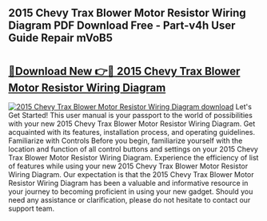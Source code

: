 ## 2015 Chevy Trax Blower Motor Resistor Wiring Diagram PDF Download Free - Part-v4h User Guide Repair mVoB5

# <h2><a href="http://dfkajk.blite.top/?on=2015+Chevy+Trax+Blower+Motor+Resistor+Wiring+Diagram">🔗Download New 👉🔴 2015 Chevy Trax Blower Motor Resistor Wiring Diagram</a></h2>

[![2015 Chevy Trax Blower Motor Resistor Wiring Diagram download](https://i.imgur.com/lujVjoI.png)](http://dfkajk.blite.top/?on=2015+Chevy+Trax+Blower+Motor+Resistor+Wiring+Diagram)
Let's Get Started! This user manual is your passport to the world of possibilities with your new 2015 Chevy Trax Blower Motor Resistor Wiring Diagram. Get acquainted with its features, installation process, and operating guidelines. Familiarize with Controls Before you begin, familiarize yourself with the location and function of all control buttons and settings on your 2015 Chevy Trax Blower Motor Resistor Wiring Diagram. Experience the efficiency of list of features while using your new 2015 Chevy Trax Blower Motor Resistor Wiring Diagram. Our expectation is that the 2015 Chevy Trax Blower Motor Resistor Wiring Diagram has been a valuable and informative resource in your journey to becoming proficient in using your new gadget. Should you need any assistance or clarification, please do not hesitate to contact our support team.
